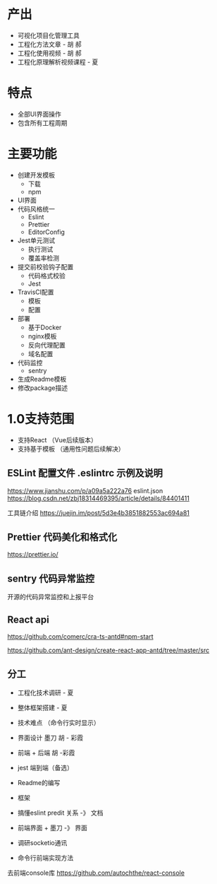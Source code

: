 
# 产出
- 可视化项目化管理工具
- 工程化方法文章 - 胡 郝
- 工程化使用视频 - 胡 郝
- 工程化原理解析视频课程 - 夏

# 特点
- 全部UI界面操作
- 包含所有工程周期

# 主要功能
- 创建开发模板
  - 下载
  - npm
- UI界面
- 代码风格统一
  - Eslint
  - Prettier
  - EditorConfig
- Jest单元测试
  - 执行测试
  - 覆盖率检测
- 提交前校验钩子配置
  - 代码格式校验
  - Jest
- TravisCI配置
  - 模板
  - 配置
- 部署
  - 基于Docker
  - nginx模板
  - 反向代理配置
  - 域名配置
- 代码监控
  - sentry
- 生成Readme模板
- 修改package描述


# 1.0支持范围
- 支持React （Vue后续版本）
- 支持基于模板 （通用性问题后续解决）


## ESLint 配置文件 .eslintrc 示例及说明
https://www.jianshu.com/p/a09a5a222a76
eslint.json
https://blog.csdn.net/zbj18314469395/article/details/84401411

工具链介绍
https://juejin.im/post/5d3e4b3851882553ac694a81

## Prettier 代码美化和格式化
https://prettier.io/

## sentry 代码异常监控
开源的代码异常监控和上报平台


## React api
https://github.com/comerc/cra-ts-antd#npm-start

https://github.com/ant-design/create-react-app-antd/tree/master/src


## 分工
- 工程化技术调研 - 夏 
- 整体框架搭建 - 夏
- 技术难点 （命令行实时显示）
- 界面设计 墨刀  胡 - 彩霞
- 前端 + 后端 胡 -彩霞
- jest 端到端（备选）
- Readme的编写



- 框架
- 搞懂eslint predit 关系 -》 文档
- 前端界面 + 墨刀 -》 界面
- 调研socketio通讯
- 命令行前端实现方法

去前端console库
https://github.com/autochthe/react-console